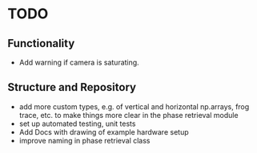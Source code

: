 # TODO

## Functionality

- Add warning if camera is saturating.

## Structure and Repository

- add more custom types, e.g. of vertical and horizontal np.arrays, frog trace, etc. to make things more clear in the phase retrieval module
- set up automated testing, unit tests
- Add Docs with drawing of example hardware setup
- improve naming in phase retrieval class